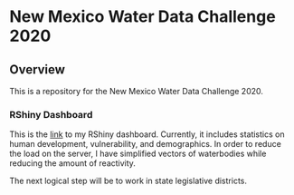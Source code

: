 # New Mexico Water Data Challenge 2020

## Overview
This is a repository for the New Mexico Water Data Challenge 2020.  
  
### RShiny Dashboard
This is the [link](https://westerleyy.shinyapps.io/NM_Shiny/) to my RShiny dashboard. Currently, it includes statistics on human development, vulnerability, and demographics. In order to reduce the load on the server, I have simplified vectors of waterbodies while reducing the amount of reactivity.   
  
The next logical step will be to work in state legislative districts. 
